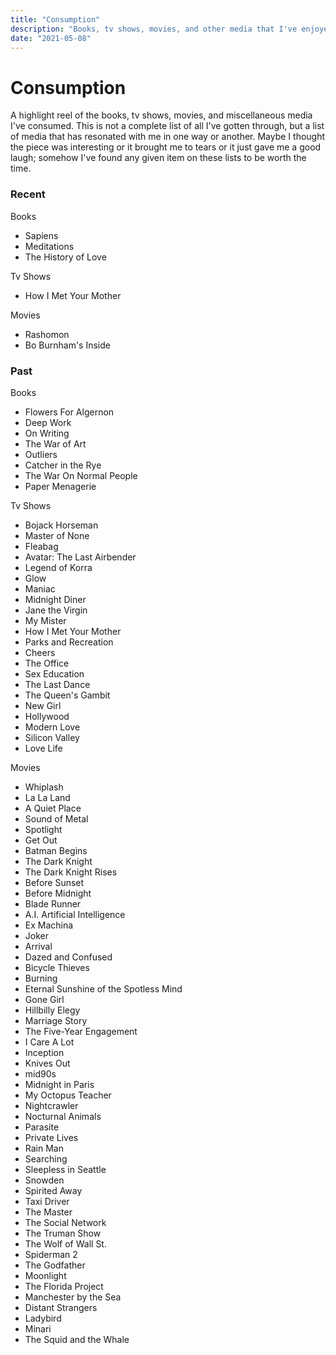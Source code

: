 ```yaml
---
title: "Consumption"
description: "Books, tv shows, movies, and other media that I've enjoyed."
date: "2021-05-08"
---
```


# Consumption

A highlight reel of the books, tv shows, movies, and miscellaneous media I've consumed.
This is not a complete list of all I've gotten through, but a list of media
that has resonated with me in one way or another. Maybe I thought the piece was interesting
or it brought me to tears or it just gave me a good laugh; somehow I've found any given
item on these lists to be worth the time.

### Recent

Books
- Sapiens
- Meditations
- The History of Love

Tv Shows
- How I Met Your Mother

Movies
- Rashomon
- Bo Burnham's Inside

### Past

Books
- Flowers For Algernon
- Deep Work
- On Writing
- The War of Art
- Outliers
- Catcher in the Rye
- The War On Normal People
- Paper Menagerie

Tv Shows
- Bojack Horseman
- Master of None
- Fleabag
- Avatar: The Last Airbender
- Legend of Korra
- Glow
- Maniac
- Midnight Diner
- Jane the Virgin
- My Mister
- How I Met Your Mother
- Parks and Recreation
- Cheers
- The Office
- Sex Education
- The Last Dance
- The Queen's Gambit
- New Girl
- Hollywood
- Modern Love
- Silicon Valley
- Love Life

Movies
- Whiplash
- La La Land
- A Quiet Place
- Sound of Metal
- Spotlight
- Get Out
- Batman Begins
- The Dark Knight
- The Dark Knight Rises
- Before Sunset
- Before Midnight
- Blade Runner
- A.I. Artificial Intelligence
- Ex Machina
- Joker
- Arrival
- Dazed and Confused
- Bicycle Thieves
- Burning
- Eternal Sunshine of the Spotless Mind
- Gone Girl
- Hillbilly Elegy
- Marriage Story
- The Five-Year Engagement
- I Care A Lot
- Inception
- Knives Out
- mid90s
- Midnight in Paris
- My Octopus Teacher
- Nightcrawler
- Nocturnal Animals
- Parasite
- Private Lives
- Rain Man
- Searching
- Sleepless in Seattle
- Snowden
- Spirited Away
- Taxi Driver
- The Master
- The Social Network
- The Truman Show
- The Wolf of Wall St.
- Spiderman 2
- The Godfather
- Moonlight
- The Florida Project
- Manchester by the Sea
- Distant Strangers
- Ladybird
- Minari
- The Squid and the Whale